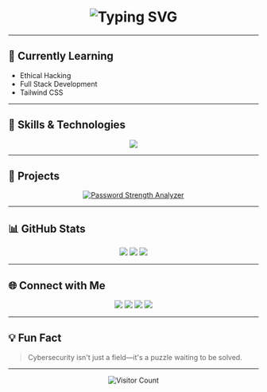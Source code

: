 <h1 align="center">
  <img src="https://readme-typing-svg.herokuapp.com?font=Fira+Code&pause=1000&center=true&vCenter=true&color=36BCF7&width=435&lines=Hi+I'm+Kaushal+Kumar;Cybersecurity+%26+IoT+Enthusiast;Full+Stack+Dev+in+Progress" alt="Typing SVG" />
</h1>

---

## 🌱 Currently Learning
- Ethical Hacking  
- Full Stack Development  
- Tailwind CSS  

---

## 🔧 Skills & Technologies
<p align="center">
  <img src="https://skillicons.dev/icons?i=java,python,html,css,js,mysql,git,github,linux&theme=dark" />
</p>

---

## 📂 Projects

<p align="center">
  <a href="https://github.com/Kaushalkumar012/Password-Strength-Checker" target="_blank">
    <img src="https://github-readme-stats.vercel.app/api/pin/?username=Kaushalkumar012&repo=Password-Strength-Checker&theme=tokyonight" alt="Password Strength Analyzer" />
  </a>
</p>

---

## 📊 GitHub Stats
<p align="center">
  <img src="https://github-readme-stats.vercel.app/api?username=Kaushalkumar012&theme=tokyonight&hide_border=false" />
  <img src="https://github-readme-streak-stats.herokuapp.com/?user=Kaushalkumar012&theme=tokyonight&hide_border=false" />
  <img src="https://github-readme-stats.vercel.app/api/top-langs/?username=Kaushalkumar012&theme=tokyonight&hide_border=false&layout=compact" />
</p>

---

## 🌐 Connect with Me
<p align="center">
  <a href="mailto:kaushalkumar00200@gmail.com"><img src="https://img.shields.io/badge/email-D14836?style=for-the-badge&logo=gmail&logoColor=white" /></a>
  <a href="https://linkedin.com/in/kaushal00200"><img src="https://img.shields.io/badge/LinkedIn-0077B5?style=for-the-badge&logo=linkedin&logoColor=white" /></a>
  <a href="https://x.com/Kaushal00200"><img src="https://img.shields.io/badge/X-black?style=for-the-badge&logo=x&logoColor=white" /></a>
  <a href="https://instagram.com/_kaushal.kumar_"><img src="https://img.shields.io/badge/Instagram-E4405F?style=for-the-badge&logo=instagram&logoColor=white" /></a>
</p>

---

## 💡 Fun Fact
> Cybersecurity isn't just a field—it's a puzzle waiting to be solved.

---

<p align="center">
  <img src="https://shields-io-visitor-badge.vercel.app/api/Kaushalkumar012" alt="Visitor Count" />
</p>

